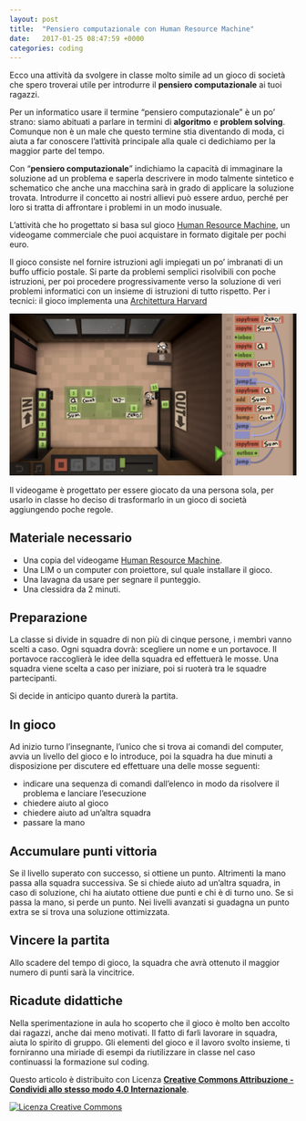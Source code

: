 ```yaml
---
layout: post
title:  "Pensiero computazionale con Human Resource Machine"
date:   2017-01-25 08:47:59 +0000
categories: coding
---
```


Ecco una attività da svolgere in classe molto simile ad un gioco di società che spero troverai utile per introdurre il **pensiero computazionale** ai tuoi ragazzi.

Per un informatico usare il termine “pensiero computazionale” è un po’ strano: siamo abituati a parlare in termini di **algoritmo** e **problem solving**. Comunque non è un male che questo termine stia diventando di moda, ci aiuta a far conoscere l’attività principale alla quale ci dedichiamo per la maggior parte del tempo.

Con “**pensiero computazionale**” indichiamo la capacità di immaginare la soluzione ad un problema e saperla descrivere in modo talmente sintetico e schematico che anche una macchina sarà in grado di applicare la soluzione trovata. Introdurre il concetto ai nostri allievi può essere arduo, perché per loro si tratta di affrontare i problemi in un modo inusuale.

L’attività che ho progettato si basa sul gioco [Human Resource Machine](http://tomorrowcorporation.com/humanresourcemachine), un videogame commerciale che puoi acquistare in formato digitale per pochi euro.

Il gioco consiste nel fornire istruzioni agli impiegati un po’ imbranati di un buffo ufficio postale. Si parte da problemi semplici risolvibili con poche istruzioni, per poi procedere progressivamente verso la soluzione di veri problemi informatici con un insieme di istruzioni di tutto rispetto. Per i tecnici: il gioco implementa una [Architettura Harvard](https://it.wikipedia.org/wiki/Architettura_Harvard)

![human resource machine screenshot](/img/hrm_04-1024x576.png)

Il videogame è progettato per essere giocato da una persona sola, per usarlo in classe ho deciso di trasformarlo in un gioco di società aggiungendo poche regole.

## Materiale necessario
- Una copia del videogame [Human Resource Machine](http://tomorrowcorporation.com/humanresourcemachine).
- Una LIM o un computer con proiettore, sul quale installare il gioco.
- Una lavagna da usare per segnare il punteggio.
- Una clessidra da 2 minuti.

## Preparazione
La classe si divide in squadre di non più di cinque persone, i membri vanno scelti a caso. Ogni squadra dovrà: scegliere un nome e un portavoce. Il portavoce raccoglierà le idee della squadra ed effettuerà le mosse. Una squadra viene scelta a caso per iniziare, poi si ruoterà tra le squadre partecipanti.

Si decide in anticipo quanto durerà la partita.

## In gioco
Ad inizio turno l’insegnante, l’unico che si trova ai comandi del computer, avvia un livello del gioco e lo introduce, poi la squadra ha due minuti a disposizione per discutere ed effettuare una delle mosse seguenti:
- indicare una sequenza di comandi dall’elenco in modo da risolvere il problema e lanciare l’esecuzione
- chiedere aiuto al gioco
- chiedere aiuto ad un’altra squadra
- passare la mano

## Accumulare punti vittoria
Se il livello superato con successo, si ottiene un punto. Altrimenti la mano passa alla squadra successiva. Se si chiede aiuto ad un’altra squadra, in caso di soluzione, chi ha aiutato ottiene due punti e chi è di turno uno. Se si passa la mano, si perde un punto. Nei livelli avanzati si guadagna un punto extra se si trova una soluzione ottimizzata.

## Vincere la partita
Allo scadere del tempo di gioco, la squadra che avrà ottenuto il maggior numero di punti sarà la vincitrice.

## Ricadute didattiche
Nella sperimentazione in aula ho scoperto che il gioco è molto ben accolto dai ragazzi, anche dai meno motivati. Il fatto di farli lavorare in squadra, aiuta lo spirito di gruppo. Gli elementi del gioco e il lavoro svolto insieme, ti forniranno una miriade di esempi da riutilizzare in classe nel caso continuassi la formazione sul coding.




Questo articolo è distribuito con Licenza **[Creative Commons Attribuzione - Condividi allo stesso modo 4.0 Internazionale](http://creativecommons.org/licenses/by-sa/4.0/deed.it)**.

[![Licenza Creative Commons](https://i.creativecommons.org/l/by-sa/4.0/88x31.png)](http://creativecommons.org/licenses/by-sa/4.0/deed.it)